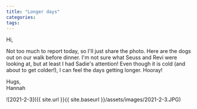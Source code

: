```yaml
---
title: "Longer days"
categories:
tags:
---
```


Hi,

Not too much to report today, so I'll just share the photo. Here are the dogs out on our walk before dinner. I'm not sure what Seuss and Revi were looking at, but at least I had Sadie's attention! Even though it is cold (and about to get colder!), I can feel the days getting longer. Hooray!

Hugs,<br />
Hannah

![2021-2-3]({{ site.url }}{{ site.baseurl }}/assets/images/2021-2-3.JPG)